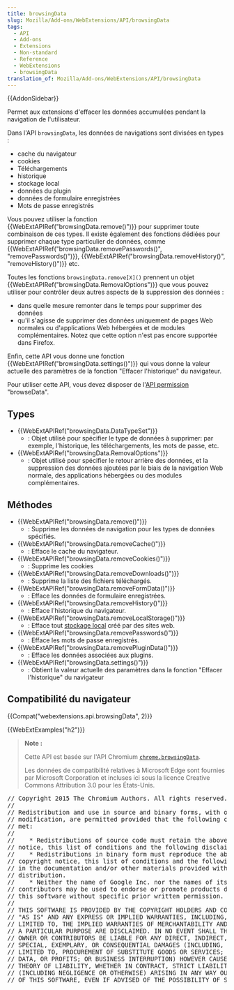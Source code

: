 ```yaml
---
title: browsingData
slug: Mozilla/Add-ons/WebExtensions/API/browsingData
tags:
  - API
  - Add-ons
  - Extensions
  - Non-standard
  - Reference
  - WebExtensions
  - browsingData
translation_of: Mozilla/Add-ons/WebExtensions/API/browsingData
---
```

{{AddonSidebar}}

Permet aux extensions d'effacer les données accumulées pendant la navigation de l'utilisateur.

Dans l'API `browsingData`, les données de navigations sont divisées en types :

- cache du navigateur
- cookies
- Téléchargements
- historique
- stockage local
- données du plugin
- données de formulaire enregistrées
- Mots de passe enregistrés

Vous pouvez utiliser la fonction {{WebExtAPIRef("browsingData.remove()")}} pour supprimer toute combinaison de ces types. Il existe également des fonctions dédiées pour supprimer chaque type particulier de données, comme {{WebExtAPIRef("browsingData.removePasswords()", "removePasswords()")}}, {{WebExtAPIRef("browsingData.removeHistory()", "removeHistory()")}} etc.

Toutes les fonctions `browsingData.remove[X]()` prennent un objet  {{WebExtAPIRef("browsingData.RemovalOptions")}} que vous pouvez utiliser pour contrôler deux autres aspects de la suppression des données :

- dans quelle mesure remonter dans le temps pour supprimer des données
- qu'il s'agisse de supprimer des données uniquement de pages Web normales ou d'applications Web hébergées et de modules complémentaires. Notez que cette option n'est pas encore supportée dans Firefox.

Enfin, cette API vous donne une fonction {{WebExtAPIRef("browsingData.settings()")}} qui vous donne la valeur actuelle des paramètres de la fonction "Effacer l'historique" du navigateur.

Pour utiliser cette API, vous devez disposer de l'[API permission](/fr/Add-ons/WebExtensions/manifest.json/permissions#API_permissions) "browseData".

## Types

- {{WebExtAPIRef("browsingData.DataTypeSet")}}
  - : Objet utilisé pour spécifier le type de données à supprimer: par exemple, l'historique, les téléchargements, les mots de passe, etc.
- {{WebExtAPIRef("browsingData.RemovalOptions")}}
  - : Objet utilisé pour spécifier le retour arrière des données, et la suppression des données ajoutées par le biais de la navigation Web normale, des applications hébergées ou des modules complémentaires.

## Méthodes

- {{WebExtAPIRef("browsingData.remove()")}}
  - : Supprime les données de navigation pour les types de données spécifiés.
- {{WebExtAPIRef("browsingData.removeCache()")}}
  - : Efface le cache du navigateur.
- {{WebExtAPIRef("browsingData.removeCookies()")}}
  - : Supprime les cookies
- {{WebExtAPIRef("browsingData.removeDownloads()")}}
  - : Supprime la liste des fichiers téléchargés.
- {{WebExtAPIRef("browsingData.removeFormData()")}}
  - : Efface les données de formulaire enregistrées.
- {{WebExtAPIRef("browsingData.removeHistory()")}}
  - : Efface l'historique du navigateur.
- {{WebExtAPIRef("browsingData.removeLocalStorage()")}}
  - : Efface tout [stockage local](/fr/docs/Web/API/Window/localStorage) créé par des sites web.
- {{WebExtAPIRef("browsingData.removePasswords()")}}
  - : Efface les mots de passe enregistrés.
- {{WebExtAPIRef("browsingData.removePluginData()")}}
  - : Efface les données associées aux plugins.
- {{WebExtAPIRef("browsingData.settings()")}}
  - : Obtient la valeur actuelle des paramètres dans la fonction "Effacer l'historique" du navigateur

## Compatibilité du navigateur

{{Compat("webextensions.api.browsingData", 2)}}

{{WebExtExamples("h2")}}

> **Note :**
>
> Cette API est basée sur l'API Chromium [`chrome.browsingData`](https://developer.chrome.com/extensions/browsingData).
>
> Les données de compatibilité relatives à Microsoft Edge sont fournies par Microsoft Corporation et incluses ici sous la licence Creative Commons Attribution 3.0 pour les États-Unis.

<div class="hidden"><pre>// Copyright 2015 The Chromium Authors. All rights reserved.
//
// Redistribution and use in source and binary forms, with or without
// modification, are permitted provided that the following conditions are
// met:
//
//    * Redistributions of source code must retain the above copyright
// notice, this list of conditions and the following disclaimer.
//    * Redistributions in binary form must reproduce the above
// copyright notice, this list of conditions and the following disclaimer
// in the documentation and/or other materials provided with the
// distribution.
//    * Neither the name of Google Inc. nor the names of its
// contributors may be used to endorse or promote products derived from
// this software without specific prior written permission.
//
// THIS SOFTWARE IS PROVIDED BY THE COPYRIGHT HOLDERS AND CONTRIBUTORS
// "AS IS" AND ANY EXPRESS OR IMPLIED WARRANTIES, INCLUDING, BUT NOT
// LIMITED TO, THE IMPLIED WARRANTIES OF MERCHANTABILITY AND FITNESS FOR
// A PARTICULAR PURPOSE ARE DISCLAIMED. IN NO EVENT SHALL THE COPYRIGHT
// OWNER OR CONTRIBUTORS BE LIABLE FOR ANY DIRECT, INDIRECT, INCIDENTAL,
// SPECIAL, EXEMPLARY, OR CONSEQUENTIAL DAMAGES (INCLUDING, BUT NOT
// LIMITED TO, PROCUREMENT OF SUBSTITUTE GOODS OR SERVICES; LOSS OF USE,
// DATA, OR PROFITS; OR BUSINESS INTERRUPTION) HOWEVER CAUSED AND ON ANY
// THEORY OF LIABILITY, WHETHER IN CONTRACT, STRICT LIABILITY, OR TORT
// (INCLUDING NEGLIGENCE OR OTHERWISE) ARISING IN ANY WAY OUT OF THE USE
// OF THIS SOFTWARE, EVEN IF ADVISED OF THE POSSIBILITY OF SUCH DAMAGE.
</pre></div>
